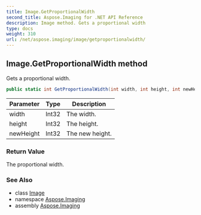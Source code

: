 ```yaml
---
title: Image.GetProportionalWidth
second_title: Aspose.Imaging for .NET API Reference
description: Image method. Gets a proportional width
type: docs
weight: 310
url: /net/aspose.imaging/image/getproportionalwidth/
---
```

## Image.GetProportionalWidth method

Gets a proportional width.

```csharp
public static int GetProportionalWidth(int width, int height, int newHeight)
```

| Parameter | Type | Description |
| --- | --- | --- |
| width | Int32 | The width. |
| height | Int32 | The height. |
| newHeight | Int32 | The new height. |

### Return Value

The proportional width.

### See Also

* class [Image](../)
* namespace [Aspose.Imaging](../../image/)
* assembly [Aspose.Imaging](../../../)


